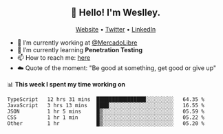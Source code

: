 <h2 align="center">👋 Hello! I'm Weslley.</h2>
<p align="center">
  <a href="http://weslleyneri.com.br">Website</a> •
  <a href="https://twitter.com/Weslley_Neri">Twitter</a> •
  <a href="https://www.linkedin.com/in/weslley-neri-3658908b">LinkedIn</a>
</p>


- 🔭 I’m currently working at [@MercadoLibre](https://github.com/mercadolibre)
- 🌱 I’m currently learning **Penetration Testing**
- 📫 How to reach me: [here](mailto:weslley39@gmail.com)
- ☁️ Quote of the moment: "Be good at something, get good or give up"

📊 **This week I spent my time working on**
<!--START_SECTION:waka-->

```text
TypeScript   12 hrs 31 mins  ████████████████░░░░░░░░░   64.35 %
JavaScript   3 hrs 13 mins   ████░░░░░░░░░░░░░░░░░░░░░   16.55 %
JSON         1 hr 5 mins     █▒░░░░░░░░░░░░░░░░░░░░░░░   05.59 %
CSS          1 hr 1 min      █▒░░░░░░░░░░░░░░░░░░░░░░░   05.22 %
Other        1 hr            █▒░░░░░░░░░░░░░░░░░░░░░░░   05.20 %
```

<!--END_SECTION:waka-->

<!-- Inspired by https://github.com/gruselhaus/gruselhaus -->